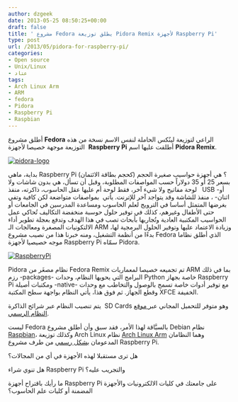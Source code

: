 ```yaml
---
author: dzgeek
date: 2013-05-25 08:50:25+00:00
draft: false
title: ' مشروع Fedora يطلق توزيعة Pidora Remix ﻷجهزة Raspberry Pi'
type: post
url: /2013/05/pidora-for-raspberry-pi/
categories:
- Open source
- Unix/Linux
- عتاد
tags:
- Arch Linux Arm
- ARM
- fedora
- Pidora
- Raspberry Pi
- Raspbian
---
```


أطلق مشروع **Fedora** الراعي لتوزيعة لينُكس الحاملة لنفس الاسم نسخة من هذه التوزيعة موجهة خصيصا لأجهزة  **Raspberry Pi** أطلقت عليها اسم **Pidora Remix**.

[![pidora-logo](http://www.it-scoop.com/wp-content/uploads/2013/05/pidora-logo.png)
](http://www.it-scoop.com/wp-content/uploads/2013/05/pidora-logo.png)

بداية، ماهي Raspberry Pi ؟ هي أجهزة حواسيب صغيرة الحجم (كحجم بطاقة الائتمان) بسعر 25 أو 35 دولاراً حسب المواصفات المطلوبة، وقبل أن تسأل، هي بدون شاشات ولا   لوحة مفاتيح ولا شيء آخر، فقط لوحة أم عليها عقل الحاسوب، ذاكرته، منفذ USB -أو اثنان- ، منفذ للشاشة وقد يتواجد آخر للإترنت. يأتي  بمواصفات متواضعة لكن كافية وتفي بغرضها المتمثل أساسا في الترويج لعلم الحاسوب ومساعدة المدرسين في الجامعات أو حتى الأطفال وغيرهم، كذلك في توفير حلول حوسبة منخفضة التكاليف تُحاكي عمل الحواسيب المكتبية العادية وتُجاريها بأبحاث تصب في هذا الهدف وتدفع بعجلة تطوير أداء الالتكونيات المصغرة ومعالجات الـ ARM وزيادة الاعتماد عليها وتوفير الحلول البرمجية لها، بدءًا من أنظمة التشغيل، ومنه خبرنا هذا من نصيب مشروع Fedora الذي أطلق نظاما موجه خصيصيا لأجهزة Raspberry Pi سمّاه Pidora.

[![RaspberryPi](http://www.it-scoop.com/wp-content/uploads/2013/05/RaspberryPi.jpg)
](http://www.it-scoop.com/wp-content/uploads/2013/05/RaspberryPi.jpg)



Pidora نظام مصغَر من Fedora Remix تم تجميعه خصيصا لمعماريات ARM بما في ذلك رزم -packages- البرامج التي يحويها النظام، وحدات Python خاصة بجهاز Raspberry Pi ومكتبات أصيلة -native- مع توفير أدوات خاصة تسمح بالوصول والتخاطب مع وحدات وقطع الجهاز. ثم فوق هذا، يأتي النظام بواجهة سطح المكتبة XFCE الخفيفة.

يتم تنصيب النظام عبر شرائح الذاكرة  SD Cards وهو متوفر للتحميل المجاني عبر[ موقع النظام الرسمي](http://www.pidora.ca/).

ليست Fedora بالسبَّاقة لهذا الأمر، فقد سبق وأن أطلق مشروع Debian نظام [Raspbian](http://www.raspbian.org/)، وكذلك توزيعة Arch Linux نظام [Arch Linux Arm](http://archlinuxarm.org/) وهما النظامان المدعومان [بشكل رسمي](http://www.raspberrypi.org/downloads) من طرف مشروع Raspberry Pi.

هل ترى مستقبلا لهذه الأجهزة في أي من المجالات؟

هل تنوي شراء Raspberry Pi والتجريب عليه؟

ما رأيك باقتراح أجهزة Raspberry Pi على جامعتك في كليات الالكترونيات والأجهزة المضمنة أو كليات علم الحاسوب؟
